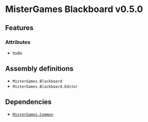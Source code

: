 # MisterGames Blackboard v0.5.0

## Features

### Attributes
- todo

## Assembly definitions
- `MisterGames.Blackboard`
- `MisterGames.Blackboard.Editor`

## Dependencies
- [`MisterGames.Common`](https://github.com/theverymistergames/unity-common/tree/master/Common)
